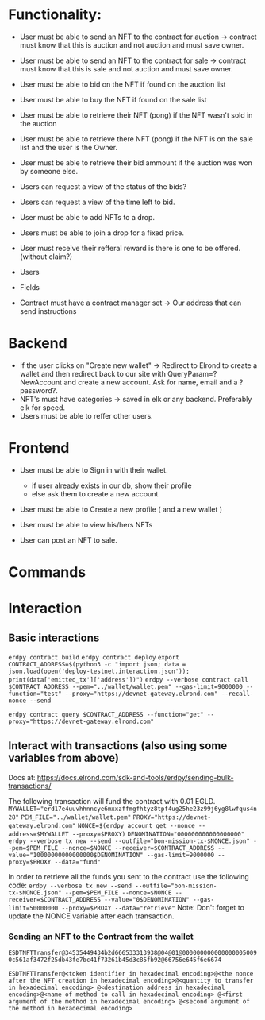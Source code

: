 
# Functionality:
- User must be able to send an NFT to the contract for auction -> contract must know that this is auction and not auction and must save owner.
- User must be able to send an NFT to the contract for sale -> contract must know that this is sale and not auction and must save owner.
- User must be able to bid on the NFT if found on the auction list
- User must be able to buy the NFT if found on the sale list
- User must be able to retrieve their NFT (pong) if the NFT wasn't sold in the auction
- User must be able to retrieve there NFT (pong) if the NFT is on the sale list and the user is the Owner.
- User must be able to retrieve their bid ammount if the auction was won by someone else.
- Users can request a view of the status of the bids?
- Users can request a view of the time left to bid.
- User must be able to add NFTs to a drop.
- Users must be able to join a drop for a fixed price.
- User must receive their refferal reward is there is one to be offered. (without claim?)

- Users 
- Fields
- Contract must have a contract manager set -> Our address that can send instructions


# Backend

- If the user clicks on "Create new wallet" -> Redirect to Elrond to create a wallet and then redirect back to our site with QueryParam=?NewAccount and create a new account. Ask for name, email and a ?password?. 
- NFT's must have categories -> saved in elk or any backend. Preferably elk for speed.
- Users must be able to reffer other users.


# Frontend

- User must be able to Sign in with their wallet.
    - if user already exists in our db, show their profile
    - else ask them to create a new account

- User must be able to Create a new profile ( and a new wallet )

- User must be able to view his/hers NFTs

- User can post an NFT to sale.

# Commands

# Interaction
## Basic interactions
`erdpy contract build`
`erdpy contract deploy`
`export CONTRACT_ADDRESS=$(python3 -c "import json; data = json.load(open('deploy-testnet.interaction.json')); print(data['emitted_tx']['address'])")`
`erdpy --verbose contract call $CONTRACT_ADDRESS --pem="../wallet/wallet.pem" --gas-limit=9000000 --function="test" --proxy="https://devnet-gateway.elrond.com" --recall-nonce --send`

`erdpy contract query $CONTRACT_ADDRESS --function="get" --proxy="https://devnet-gateway.elrond.com"`


## Interact with transactions (also using some variables from above)
Docs at: https://docs.elrond.com/sdk-and-tools/erdpy/sending-bulk-transactions/

The following transaction will fund the contract with 0.01 EGLD.
`MYWALLET="erd17e4uuvhhnncye6mxxzffmgfhtyz8tpf4ug25he23z99j6yg8lwfqus4n28"`
`PEM_FILE="../wallet/wallet.pem"`
`PROXY="https://devnet-gateway.elrond.com"`
`NONCE=$(erdpy account get --nonce --address=$MYWALLET --proxy=$PROXY)`
`DENOMINATION="000000000000000000"`
`erdpy --verbose tx new --send --outfile="bon-mission-tx-$NONCE.json" --pem=$PEM_FILE --nonce=$NONCE --receiver=$CONTRACT_ADDRESS --value="10000000000000000$DENOMINATION" --gas-limit=9000000 --proxy=$PROXY --data="fund"`

In order to retrieve all the funds you sent to the contract use the following code:
`erdpy --verbose tx new --send --outfile="bon-mission-tx-$NONCE.json" --pem=$PEM_FILE --nonce=$NONCE --receiver=$CONTRACT_ADDRESS --value="0$DENOMINATION" --gas-limit=50000000 --proxy=$PROXY --data="retrieve"`
Note: Don't forget to update the NONCE variable after each transaction.


### Sending an NFT to the Contract from the wallet
`ESDTNFTTransfer@34535449434b2d666533313938@04@01@0000000000000000050090c561af3472f25db43fe7bc41f73261b45d3c85fb92@66756e645f6e6674`

`ESDTNFTTransfer@<token identifier in hexadecimal encoding>@<the nonce after the NFT creation in hexadecimal encoding>@<quantity to transfer in hexadecimal encoding> @<destination address in hexadecimal encoding>@<name of method to call in hexadecimal encoding> @<first argument of the method in hexadecimal encoding> @<second argument of the method in hexadecimal encoding>`